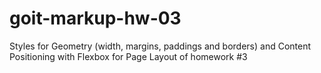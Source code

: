 # goit-markup-hw-03
Styles for Geometry (width, margins, paddings and borders) and Content Positioning with Flexbox for Page Layout of homework #3

